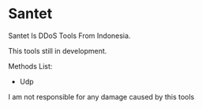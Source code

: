 # Santet
Santet Is DDoS Tools From Indonesia.

This tools still in development.

Methods List:
- Udp


I am not responsible for any damage caused by this tools
